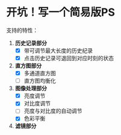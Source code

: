 # 开坑！写一个简易版PS
支持的特性：

1. **历史记录部分**
    - [x] 带可调节最大长度的历史纪录
    - [x] 点击历史记录可退回到对应时刻的状态
    
2. **直方图部分**
    - [x] 多通道直方图
    - [ ] 直方图均衡化
    
3. **图像处理部分**
    - [x] 亮度调节
    - [x] 对比度调节
    - [ ] 亮度与对比度的自动调节
    - [x] 色彩平衡

4. **滤镜部分**
